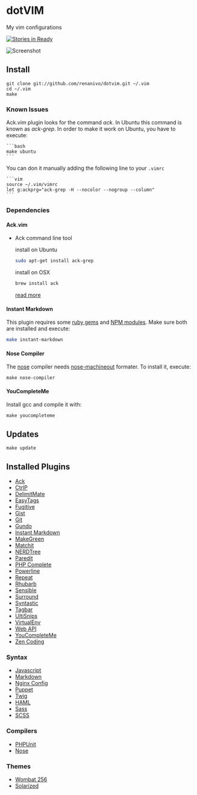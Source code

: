 dotVIM
======

My vim configurations

[![Stories in Ready](https://badge.waffle.io/renanivo/dotvim.png)](https://waffle.io/renanivo/dotvim)

![Screenshot](http://i.imgur.com/ijQ54oX.png?1)

Install
-------

    git clone git://github.com/renanivo/dotvim.git ~/.vim
    cd ~/.vim
    make


### Known Issues

Ack.vim plugin looks for the command *ack*. In Ubuntu this command is known as *ack-grep*. In order to make it work on Ubuntu, you have to execute:

    ```bash
    make ubuntu
    ```

You can don it manually adding the following line to your `.vimrc`

    ```vim
    source ~/.vim/vimrc
    let g:ackprg="ack-grep -H --nocolor --nogroup --column"
    ```


### Dependencies

#### Ack.vim

* Ack command line tool

    install on Ubuntu

    ```bash
    sudo apt-get install ack-grep
    ```

    install on OSX

    ```bash
    brew install ack
    ```

    [read more](https://github.com/mileszs/ack.vim#readme)


#### Instant Markdown

This plugin requires some [ruby gems](https://rubygems.org/) and [NPM modules](https://www.npmjs.org/). Make sure both are installed and execute:

```bash
make instant-markdown
```

#### Nose Compiler

The [nose](https://github.com/lambdalisue/nose.vim) compiler needs [nose-machineout](https://github.com/nvie/nose-machineout) formater. To install it, execute:

    make nose-compiler

#### YouCompleteMe

Install gcc and compile it with:

    make youcompleteme


Updates
-------

    make update


Installed Plugins
-----------------

* [Ack](https://github.com/mileszs/ack.vim)
* [CtrlP](https://github.com/kien/ctrlp.vim)
* [DelimitMate](https://github.com/Raimondi/delimitMate)
* [EasyTags](https://github.com/xolox/vim-easytags)
* [Fugitive](https://github.com/tpope/vim-fugitive)
* [Gist](https://github.com/mattn/gist-vim)
* [Git](https://github.com/motemen/git-vim)
* [Gundo](https://github.com/sjl/gundo.vim)
* [Instant Markdown](https://github.com/suan/vim-instant-markdown)
* [MakeGreen](https://github.com/renanivo/vim-makegreen)
* [Matchit](https://github.com/tsaleh/vim-matchit)
* [NERDTree](https://github.com/scrooloose/nerdtree)
* [Paredit](https://github.com/vim-scripts/paredit.vim)
* [PHP Complete](https://github.com/shawncplus/phpcomplete.vim)
* [Powerline](https://github.com/Lokaltog/vim-powerline)
* [Repeat](https://github.com/tpope/vim-repeat)
* [Rhubarb](https://github.com/tpope/vim-rhubarb)
* [Sensible](https://github.com/tpope/vim-sensible)
* [Surround](https://github.com/tpope/vim-surround)
* [Syntastic](https://github.com/scrooloose/syntastic)
* [Tagbar](https://github.com/majutsushi/tagbar)
* [UltiSnips](https://github.com/SirVer/ultisnips)
* [VirtualEnv](https://github.com/jmcantrell/vim-virtualenv)
* [Web API](https://github.com/mattn/webapi-vim)
* [YouCompleteMe](https://github.com/Valloric/YouCompleteMe)
* [Zen Coding](https://github.com/mattn/zencoding-vim)

### Syntax

* [Javascript](https://github.com/othree/javascript-syntax.vim)
* [Markdown](https://github.com/tpope/vim-markdown)
* [Nginx Config](https://github.com/vim-scripts/nginx.vim)
* [Puppet](https://github.com/rodjek/vim-puppet/)
* [Twig](https://github.com/beyondwords/vim-twig)
* [HAML](https://github.com/tpope/vim-haml)
* [Sass](https://github.com/tpope/vim-haml)
* [SCSS](https://github.com/tpope/vim-haml)

### Compilers

* [PHPUnit](https://github.com/afternoon/vim-phpunit)
* [Nose](https://github.com/lambdalisue/nose.vim)

### Themes

* [Wombat 256](https://github.com/vim-scripts/wombat256.vim)
* [Solarized](https://github.com/altercation/vim-colors-solarized)
